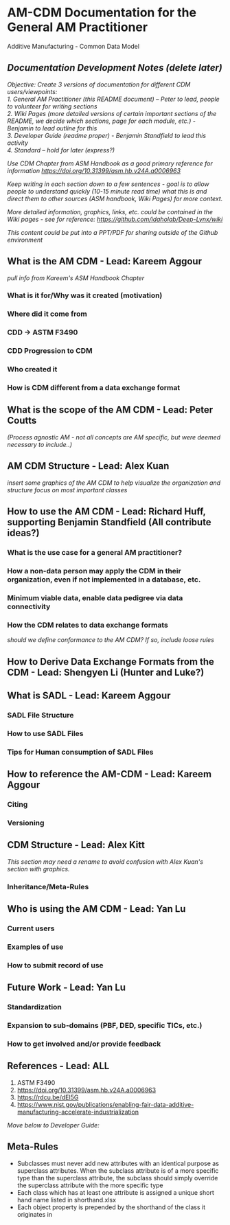 # AM-CDM Documentation for the General AM Practitioner

Additive Manufacturing - Common Data Model

## *Documentation Development Notes (delete later)*  

*Objective: Create 3 versions of documentation for different CDM users/viewpoints:*  
*1.	General AM Practitioner (this README document) – Peter to lead, people to volunteer for writing sections*    
*2. Wiki Pages (more detailed versions of certain important sections of the README, we decide which sections, page for each module, etc.) - Benjamin to lead outline for this*  
*3.	Developer Guide (readme proper) - Benjamin Standfield to lead this activity*  
*4.	Standard – hold for later (express?)*  

*Use CDM Chapter from ASM Handbook as a good primary reference for information*
*https://doi.org/10.31399/asm.hb.v24A.a0006963*

*Keep writing in each section down to a few sentences - goal is to allow people to understand quickly (10-15 minute read time) what this is and direct them to other sources (ASM handbook, Wiki Pages) for more context.*  

*More detailed information, graphics, links, etc. could be contained in the Wiki pages - see for reference: https://github.com/idaholab/Deep-Lynx/wiki*  

*This content could be put into a PPT/PDF for sharing outside of the Github environment*  

## What is the AM CDM - Lead: Kareem Aggour
*pull info from Kareem's ASM Handbook Chapter*

### What is it for/Why was it created (motivation)
### Where did it come from
### CDD -> ASTM F3490
### CDD Progression to CDM
### Who created it
### How is CDM different from a data exchange format


## What is the scope of the AM CDM - Lead: Peter Coutts

*(Process agnostic AM - not all concepts are AM specific, but were deemed necessary to include..)*  


## AM CDM Structure - Lead: Alex Kuan
*insert some graphics of the AM CDM to help visualize the organization and structure*
*focus on most important classes*


## How to use the AM CDM - Lead: Richard Huff, supporting Benjamin Standfield (All contribute ideas?)

### What is the use case for a general AM practitioner?
### How a non-data person may apply the CDM in their organization, even if not implemented in a database, etc.
### Minimum viable data, enable data pedigree via data connectivity
### How the CDM relates to data exchange formats
*should we define conformance to the AM CDM? If so, include loose rules*


## How to Derive Data Exchange Formats from the CDM - Lead: Shengyen Li (Hunter and Luke?)


## What is SADL - Lead: Kareem Aggour

### SADL File Structure
### How to use SADL Files
### Tips for Human consumption of SADL Files


## How to reference the AM-CDM - Lead: Kareem Aggour

### Citing
### Versioning


## CDM Structure - Lead: Alex Kitt
*This section may need a rename to avoid confusion with Alex Kuan's section with graphics.*  

### Inheritance/Meta-Rules


## Who is using the AM CDM - Lead: Yan Lu

### Current users
### Examples of use
### How to submit record of use


## Future Work - Lead: Yan Lu

### Standardization
### Expansion to sub-domains (PBF, DED, specific TICs, etc.)
### How to get involved and/or provide feedback


## References - Lead: ALL

1. ASTM F3490
2. https://doi.org/10.31399/asm.hb.v24A.a0006963
3. https://rdcu.be/dEl5G
4. https://www.nist.gov/publications/enabling-fair-data-additive-manufacturing-accelerate-industrialization



*Move below to Developer Guide:*  

## Meta-Rules

* Subclasses must never add new attributes with an identical purpose as superclass attributes. When the subclass attribute is of a more specific type than the superclass attribute, the subclass should simply override the superclass attribute with the more specific type
* Each class which has at least one attribute is assigned a unique short hand name listed in shorthand.xlsx
* Each object property is prepended by the shorthand of the class it originates in
